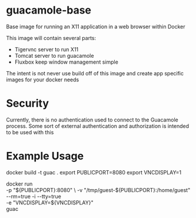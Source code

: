 guacamole-base
==============

Base image for running an X11 application in a web browser within Docker

This image will contain several parts:

* Tigervnc server to run X11
* Tomcat server to run guacamole
* Fluxbox keep window management simple

The intent is not never use build off of this image and create app specific
images for your docker needs

Security
========

Currently, there is no authentication used to connect to the Guacamole process.
Some sort of external authentication and authorization is intended to be used
with this

Example Usage
=============
docker build -t guac .
export PUBLICPORT=8080
export VNCDISPLAY=1

docker run \
    -p "${PUBLICPORT}:8080" \
    -v "/tmp/guest-${PUBLICPORT}:/home/guest" \
    --rm=true -i --tty=true \
    -e "VNCDISPLAY=${VNCDISPLAY}" \
    guac
